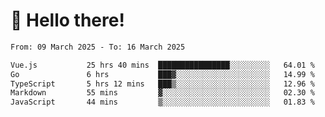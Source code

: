 # 👋 Hello there!

<!--START_SECTION:waka-->

```txt
From: 09 March 2025 - To: 16 March 2025

Vue.js           25 hrs 40 mins  ████████████████░░░░░░░░░   64.01 %
Go               6 hrs           ███▓░░░░░░░░░░░░░░░░░░░░░   14.99 %
TypeScript       5 hrs 12 mins   ███▒░░░░░░░░░░░░░░░░░░░░░   12.96 %
Markdown         55 mins         ▓░░░░░░░░░░░░░░░░░░░░░░░░   02.30 %
JavaScript       44 mins         ▒░░░░░░░░░░░░░░░░░░░░░░░░   01.83 %
```

<!--END_SECTION:waka-->
